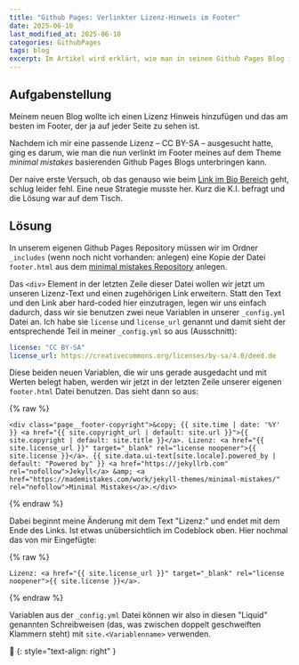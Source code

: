 ```yaml
---
title: "Github Pages: Verlinkter Lizenz-Hinweis im Footer"
date: 2025-06-10
last_modified_at: 2025-06-10
categories: GithubPages
tags: blog
excerpt: Im Artikel wird erklärt, wie man in seinem Github Pages Blog im Footer einen verlinkten Lizenz Hinweis unterbringen kann.
---
```


## Aufgabenstellung 
Meinem neuen Blog wollte ich einen Lizenz Hinweis hinzufügen und das am besten im Footer, der ja auf jeder Seite zu sehen ist.

Nachdem ich mir eine passende Lizenz – CC BY-SA – ausgesucht hatte, ging es darum, wie man die nun verlinkt im Footer meines auf dem Theme _minimal mistakes_ basierenden Github Pages Blogs unterbringen kann.

Der naive erste Versuch, ob das genauso wie beim [Link im Bio Bereich](https://metawops.github.io/githubpages/Link-im-Bio-Feld/) geht, schlug leider fehl. Eine neue Strategie musste her. Kurz die K.I. befragt und die Lösung war auf dem Tisch.

## Lösung
In unserem eigenen Github Pages Repository müssen wir im Ordner `_includes` (wenn noch nicht vorhanden: anlegen) eine Kopie der Datei `footer.html` aus dem [minimal mistakes Repository](https://github.com/mmistakes/minimal-mistakes/blob/master/_includes/footer.html) anlegen.

Das `<div>` Element in der letzten Zeile dieser Datei wollen wir jetzt um unseren Lizenz-Text und einen zugehörigen Link erweitern. Statt den Text und den Link aber hard-coded hier einzutragen, legen wir uns einfach dadurch, dass wir sie benutzen zwei neue Variablen in unserer `_config.yml` Datei an. Ich habe sie `license` und `license_url` genannt und damit sieht der entsprechende Teil in meiner `_config.yml` so aus (Ausschnitt):

```yaml
license: "CC BY-SA"
license_url: https://creativecommons.org/licenses/by-sa/4.0/deed.de
```

Diese beiden neuen Variablen, die wir uns gerade ausgedacht und mit Werten belegt haben, werden wir jetzt in der letzten Zeile unserer eigenen `footer.html` Datei benutzen. Das sieht dann so aus:

{% raw %}
```liquid
<div class="page__footer-copyright">&copy; {{ site.time | date: '%Y' }} <a href="{{ site.copyright_url | default: site.url }}">{{ site.copyright | default: site.title }}</a>. Lizenz: <a href="{{ site.license_url }}" target="_blank" rel="license noopener">{{ site.license }}</a>. {{ site.data.ui-text[site.locale].powered_by | default: "Powered by" }} <a href="https://jekyllrb.com" rel="nofollow">Jekyll</a> &amp; <a href="https://mademistakes.com/work/jekyll-themes/minimal-mistakes/" rel="nofollow">Minimal Mistakes</a>.</div>
```
{% endraw %}

Dabei beginnt meine Änderung mit dem Text "Lizenz:" und endet mit dem Ende des Links. Ist etwas unübersichtlich im Codeblock oben. Hier nochmal das von mir Eingefügte:

{% raw %}
```liquid
Lizenz: <a href="{{ site.license_url }}" target="_blank" rel="license noopener">{{ site.license }}</a>.
```
{% endraw %}

Variablen aus der `_config.yml` Datei können wir also in diesen "Liquid" genannten Schreibweisen (das, was zwischen doppelt geschweiften Klammern steht) mit `site.<Variablenname>` verwenden.

🔲
{: style="text-align: right" }